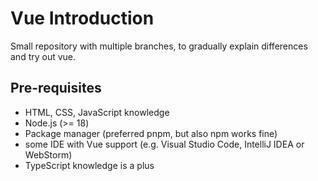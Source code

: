 # Vue Introduction

Small repository with multiple branches, to gradually explain differences and try out vue.  

## Pre-requisites

- HTML, CSS, JavaScript knowledge
- Node.js (>= 18)
- Package manager (preferred pnpm, but also npm works fine)
- some IDE with Vue support (e.g. Visual Studio Code, IntelliJ IDEA or WebStorm)
- TypeScript knowledge is a plus
